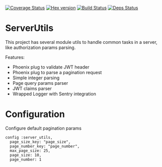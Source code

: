 [![Coverage Status](https://coveralls.io/repos/github/heyorbit/elixir-server-utils/badge.svg?branch=master)](https://coveralls.io/github/heyorbit/elixir-server-utils?branch=master)
[![Hex version](https://img.shields.io/hexpm/v/sippet.svg "Hex version")](https://hex.pm/packages/server_utils)
[![Build Status](https://travis-ci.org/heyorbit/elixir-server-utils.svg?branch=master)](https://travis-ci.org/heyorbit/elixir-server-utils)
[![Deps Status](https://beta.hexfaktor.org/badge/all/github/heyorbit/elixir-server-utils.svg)](https://beta.hexfaktor.org/github/heyorbit/elixir-server-utils)

# ServerUtils

This project has several module utils to handle common tasks in a server, like authorization params parsing.

Features:

  * Phoenix plug to validate JWT header
  * Phoenix plug to parse a pagination request
  * Simple integer parsing
  * Page query params parser
  * JWT claims parser
  * Wrapped Logger with Sentry integration

# Configuration

Configure default pagination params

```
config :server_utils,
  page_size_key: "page_size",
  page_number_key: "page_number",
  max_page_size: 25,
  page_size: 10,
  page_number: 1
```
